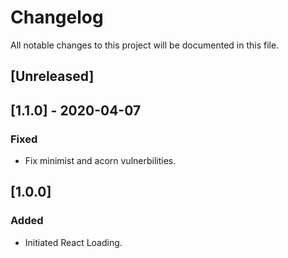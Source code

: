 # Changelog
All notable changes to this project will be documented in this file.

## [Unreleased]

## [1.1.0] - 2020-04-07
### Fixed
- Fix minimist and acorn vulnerbilities.

## [1.0.0]
### Added
- Initiated React Loading.